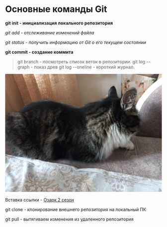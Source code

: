 # Основные команды Git

**git init - инициализация локального репозитория**

*git add - отслеживание изменений файла*

*git status - получить информацию от Git о его текущем состоянии*

**git commit - создание коммита**

> git branch - посмотреть список веток в репозитории.
> git log --graph - показ древ
> git log --oneline - короткий журнал.

![Это бука Шери](Sheri.jpeg)

Вставка ссылки - [Озарк 2 сезон](https://hd12.4lordserials.xyz/5042-ozark-w7.html)

git clone - клонирование внешнего репозитория на локальный ПК

git pull - вытягиваем изменения из удаленного репозитория